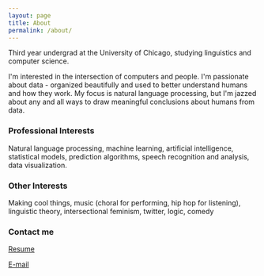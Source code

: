 ```yaml
---
layout: page
title: About
permalink: /about/
---
```


Third year undergrad at the University of Chicago, studying linguistics and computer science.

I'm interested in the intersection of computers and people.  I'm passionate about data - organized beautifully and used to better understand humans and how they work.  My focus is natural language processing, but I'm jazzed about any and all ways to draw meaningful conclusions about humans from data.

### Professional Interests

Natural language processing, machine learning, artificial intelligence, statistical models, prediction algorithms, speech recognition and analysis, data visualization.

### Other Interests

Making cool things, music (choral for performing, hip hop for listening), linguistic theory, intersectional feminism, twitter, logic, comedy

### Contact me
[Resume](images/404.jpg)

[E-mail](mailto:meg.rose.barnes@gmail.com)